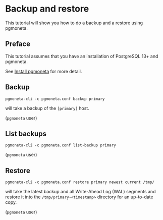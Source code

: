 # Backup and restore

This tutorial will show you how to do a backup and a restore using pgmoneta.

## Preface

This tutorial assumes that you have an installation of PostgreSQL 13+ and pgmoneta.

See [Install pgmoneta](https://github.com/pgmoneta/pgmoneta/blob/main/doc/tutorial/01_install.md)
for more detail.

## Backup

```
pgmoneta-cli -c pgmoneta.conf backup primary
```

will take a backup of the `[primary]` host.

(`pgmoneta` user)

## List backups

```
pgmoneta-cli -c pgmoneta.conf list-backup primary
```

(`pgmoneta` user)

## Restore

```
pgmoneta-cli -c pgmoneta.conf restore primary newest current /tmp/ 
```

will take the latest backup and all Write-Ahead Log (WAL) segments and restore it
into the `/tmp/primary-<timestamp>` directory for an up-to-date copy.

(`pgmoneta` user)